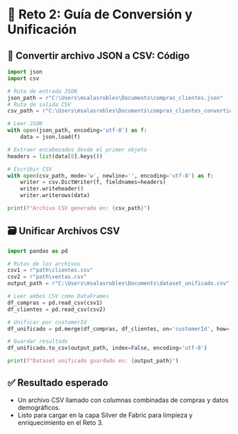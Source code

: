 # 🚀 **Reto 2: Guía de Conversión y Unificación**

## 🧩 **Convertir archivo JSON a CSV: Código**

```python
import json
import csv

# Ruta de entrada JSON
json_path = r"C:\Users\msalasrobles\Documents\compras_clientes.json"
# Ruta de salida CSV
csv_path = r"C:\Users\msalasrobles\Documents\compras_clientes_convertido.csv"

# Leer JSON
with open(json_path, encoding='utf-8') as f:
    data = json.load(f)

# Extraer encabezados desde el primer objeto
headers = list(data[0].keys())

# Escribir CSV
with open(csv_path, mode='w', newline='', encoding='utf-8') as f:
    writer = csv.DictWriter(f, fieldnames=headers)
    writer.writeheader()
    writer.writerows(data)

print(f"Archivo CSV generado en: {csv_path}")
```

## 🗃️ **Unificar Archivos CSV**

```python
import pandas as pd

# Rutas de los archivos
csv1 = r"path\clientes.csv"
csv2 = r"path\ventas.csv"
output_path = r"C:\Users\msalasrobles\Documents\dataset_unificado.csv"

# Leer ambos CSV como DataFrames
df_compras = pd.read_csv(csv1)
df_clientes = pd.read_csv(csv2)

# Unificar por customerId
df_unificado = pd.merge(df_compras, df_clientes, on='customerId', how='inner')

# Guardar resultado
df_unificado.to_csv(output_path, index=False, encoding='utf-8')

print(f"Dataset unificado guardado en: {output_path}")
```

## ✅ **Resultado esperado**
- Un archivo CSV llamado  con columnas combinadas de compras y datos demográficos.
- Listo para cargar en la capa Silver de Fabric para limpieza y enriquecimiento en el Reto 3.
